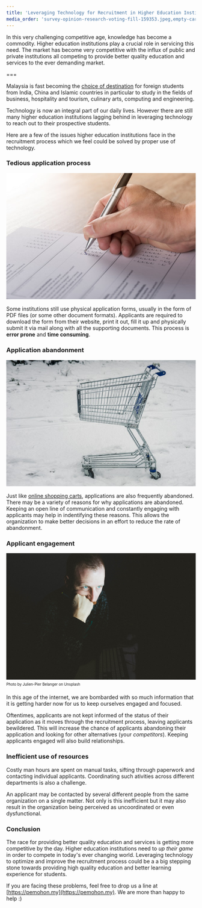 ```yaml
---
title: 'Leveraging Technology for Recruitment in Higher Education Institutions'
media_order: 'survey-opinion-research-voting-fill-159353.jpeg,empty-cart.jpeg,bored-min.jpg'
---
```


In this very challenging competitive age, knowledge has become a commodity. Higher education institutions play a crucial role in servicing this need. The market has become very competitive with the influx of public and private institutions all competing to provide better quality education and services to the ever demanding market.

===

Malaysia is fast becoming the [choice of destination](https://www.nst.com.my/news/2017/03/138781/promoting-malaysia-regions-education-hub-choice) for foreign students from India, China and Islamic countries in particular to study in the fields of business, hospitality and tourism, culinary arts, computing and engineering.

Technology is now an integral part of our daily lives. However there are still many higher education institutions lagging behind in leveraging technology to reach out to their prospective students.

Here are a few of the issues higher education institutions face in the recruitment process which we feel could be solved by proper use of technology.

### Tedious application process

![](survey-opinion-research-voting-fill-159353.jpeg)

Some institutions still use physical application forms, usually in the form of PDF files (or some other document formats). Applicants are required to download the form from their website, print it out, fill it up and physically submit it via mail along with all the supporting documents. This process is **error prone** and **time consuming**.

### Application abandonment

![](empty-cart.jpeg)

Just like [online shopping carts](https://www.shopify.com/blog/8484093-why-online-retailers-are-losing-67-45-of-sales-and-what-to-do-about-it), applications are also frequently abandoned. There may be a variety of reasons for why applications are abandoned. Keeping an open line of communication and constantly engaging with applicants may help in indentifying these reasons. This allows the organization to make better decisions in an effort to reduce the rate of abandonment.

### Applicant engagement

![](bored-min.jpg)
<sub><sup>Photo by Julien-Pier Belanger on Unsplash</sup></sub>

In this age of the internet, we are bombarded with so much information that it is getting harder now for us to keep ourselves engaged and focused.

Oftentimes, applicants are not kept informed of the status of their application as it moves through the recruitment process, leaving applicants bewildered. This will increase the chance of applicants abandoning their application and looking for other alternatives (your *competitors*). Keeping applicants engaged will also build relationships. 

### Inefficient use of resources

Costly man hours are spent on manual tasks, sifting through paperwork and contacting individual applicants. Coordinating such ativities across different departments is also a challenge.

An applicant may be contacted by several different people from the same organization on a single matter. Not only is this inefficient but it may also result in the organization being perceived as uncoordinated or even dysfunctional.

### Conclusion

The race for providing better quality education and services is getting more competitive by the day. Higher education institutions need to *up their game* in order to compete in today's ever changing world. Leveraging technology to optimize and improve the recruitment process could be a a big stepping stone towards providing high quality education and better learning experience for students.

If you are facing these problems, feel free to drop us a line at [https://pemohon.my](https://pemohon.my). We are more than happy to help :)
